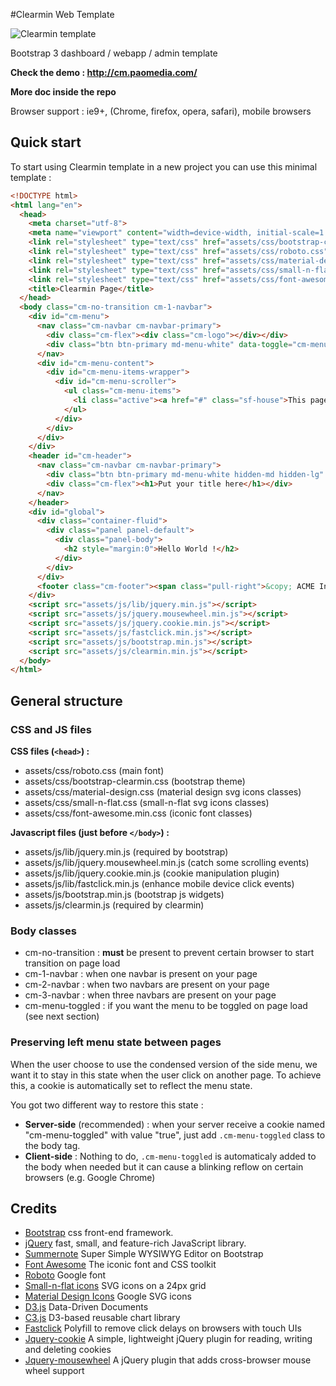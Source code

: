 #Clearmin Web Template

![Clearmin template](preview.png)


Bootstrap 3 dashboard / webapp / admin template

**Check the demo : http://cm.paomedia.com/**

**More doc inside the repo**

Browser support : ie9+, (Chrome, firefox, opera, safari), mobile browsers


## Quick start

To start using Clearmin template in a new project you can use this minimal template :
```html
<!DOCTYPE html>
<html lang="en">
  <head>
    <meta charset="utf-8">
    <meta name="viewport" content="width=device-width, initial-scale=1.0, maximum-scale=1">
    <link rel="stylesheet" type="text/css" href="assets/css/bootstrap-clearmin.min.css">
    <link rel="stylesheet" type="text/css" href="assets/css/roboto.css">
    <link rel="stylesheet" type="text/css" href="assets/css/material-design.css">
    <link rel="stylesheet" type="text/css" href="assets/css/small-n-flat.css">
    <link rel="stylesheet" type="text/css" href="assets/css/font-awesome.min.css">
    <title>Clearmin Page</title>
  </head>
  <body class="cm-no-transition cm-1-navbar">
    <div id="cm-menu">
      <nav class="cm-navbar cm-navbar-primary">
        <div class="cm-flex"><div class="cm-logo"></div></div>
        <div class="btn btn-primary md-menu-white" data-toggle="cm-menu"></div>
      </nav>
      <div id="cm-menu-content">
        <div id="cm-menu-items-wrapper">
          <div id="cm-menu-scroller">
            <ul class="cm-menu-items">
              <li class="active"><a href="#" class="sf-house">This page is active</a></li>
            </ul>
          </div>
        </div>
      </div>
    </div>
    <header id="cm-header">
      <nav class="cm-navbar cm-navbar-primary">
        <div class="btn btn-primary md-menu-white hidden-md hidden-lg" data-toggle="cm-menu"></div>
        <div class="cm-flex"><h1>Put your title here</h1></div>
      </nav>
    </header>
    <div id="global">
      <div class="container-fluid">
        <div class="panel panel-default">
          <div class="panel-body">
            <h2 style="margin:0">Hello World !</h2>
          </div>
        </div>
      </div>
      <footer class="cm-footer"><span class="pull-right">&copy; ACME Inc.</span></footer>
    </div>
    <script src="assets/js/lib/jquery.min.js"></script>
    <script src="assets/js/jquery.mousewheel.min.js"></script>
    <script src="assets/js/jquery.cookie.min.js"></script>
    <script src="assets/js/fastclick.min.js"></script>
    <script src="assets/js/bootstrap.min.js"></script>
    <script src="assets/js/clearmin.min.js"></script>
  </body>
</html>
```

## General structure

### CSS and JS files

**CSS files (`<head>`) :**

*   assets/css/roboto.css (main font)
*   assets/css/bootstrap-clearmin.css (bootstrap theme)
*   assets/css/material-design.css (material design svg icons classes)
*   assets/css/small-n-flat.css (small-n-flat svg icons classes)
*   assets/css/font-awesome.min.css (iconic font classes)

**Javascript files (just before `</body>`) :**

*   assets/js/lib/jquery.min.js (required by bootstrap)
*   assets/js/lib/jquery.mousewheel.min.js (catch some scrolling events)
*   assets/js/lib/jquery.cookie.min.js (cookie manipulation plugin)
*   assets/js/lib/fastclick.min.js (enhance mobile device click events)
*   assets/js/bootstrap.min.js (bootstrap js widgets)
*   assets/js/clearmin.js (required by clearmin)


### Body classes

*   cm-no-transition : **must** be present to prevent certain browser to start transition on page load
*   cm-1-navbar : when one navbar is present on your page
*   cm-2-navbar : when two navbars are present on your page
*   cm-3-navbar : when three navbars are present on your page
*   cm-menu-toggled : if you want the menu to be toggled on page load (see next section)


### Preserving left menu state between pages

When the user choose to use the condensed version of the side menu, we want it to stay in this state when the user click on another page. To achieve this, a cookie is automatically set to reflect the menu state.

You got two different way to restore this state :

*   **Server-side** (recommended) : when your server receive a cookie named "cm-menu-toggled" with value "true", just add `.cm-menu-toggled` class to the body tag.
*   **Client-side** : Nothing to do, `.cm-menu-toggled` is automaticaly added to the body when needed but it can cause a blinking reflow on certain browsers (e.g. Google Chrome)

## Credits

*   [Bootstrap](http://getbootstrap.com/) css front-end framework.
*   [jQuery](http://jquery.com/) fast, small, and feature-rich JavaScript library.
*   [Summernote](http://hackerwins.github.io/summernote/) Super Simple WYSIWYG Editor on Bootstrap
*   [Font Awesome](http://fortawesome.github.io/Font-Awesome/) The iconic font and CSS toolkit
*   [Roboto](https://www.google.com/fonts/specimen/Roboto) Google font
*   [Small-n-flat icons](https://github.com/paomedia/small-n-flat) SVG icons on a 24px grid
*   [Material Design Icons](https://github.com/google/material-design-icons) Google SVG icons
*   [D3.js](http://d3js.org/) Data-Driven Documents
*   [C3.js](http://c3js.org/) D3-based reusable chart library
*   [Fastclick](https://github.com/ftlabs/fastclick) Polyfill to remove click delays on browsers with touch UIs
*   [Jquery-cookie](https://github.com/carhartl/jquery-cookie) A simple, lightweight jQuery plugin for reading, writing and deleting cookies
*   [Jquery-mousewheel](https://github.com/jquery/jquery-mousewheel) A jQuery plugin that adds cross-browser mouse wheel support


